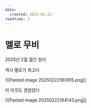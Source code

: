 ```yaml
---
date:
  created: 2025-02-22
readtime: 2
---
```


# 멜로 무비

2025년 2월 월간 정리

<!-- more -->

역시 멜로가 최고다

![[Pasted image 20250222163915.png]]

아 이것도 괜찮았다

![[Pasted image 20250222164143.png]]


